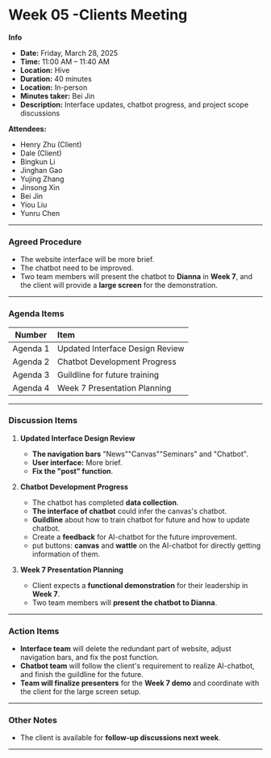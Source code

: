 #  Week 05 -Clients Meeting

**Info**
- **Date:** Friday, March 28, 2025
- **Time:** 11:00 AM – 11:40 AM
- **Location:** Hive
- **Duration:** 40 minutes
- **Location:** In-person
- **Minutes taker:** Bei Jin
- **Description:** Interface updates, chatbot progress, and project scope discussions

**Attendees:**
- Henry Zhu (Client)
- Dale (Client)
- Bingkun Li
- Jinghan Gao
- Yujing Zhang
- Jinsong Xin
- Bei Jin
- Yiou Liu
- Yunru Chen

---

### **Agreed Procedure**
- The website interface will be more brief.
- The chatbot need to be improved.
- Two team members will present the chatbot to **Dianna** in **Week 7**, and the client will provide a **large screen** for the demonstration.

---

### **Agenda Items**

|  Number  | Item                               |  
|:--------:|:----------------------------------|  
| Agenda 1 | Updated Interface Design Review   |  
| Agenda 2 | Chatbot Development Progress      |  
| Agenda 3 | Guildline for future training     |  
| Agenda 4 | Week 7 Presentation Planning      |  

---

### **Discussion Items**

1. **Updated Interface Design Review**
   - **The navigation bars** "News""Canvas""Seminars" and "Chatbot".
   - **User interface:** More brief.
   - **Fix the "post" function**.
   


2. **Chatbot Development Progress**
   - The chatbot has completed **data collection**.
   - **The interface of chatbot** could infer the canvas's chatbot.
   - **Guildline** about how to train chatbot for future and how to update chatbot.
   - Create a **feedback** for AI-chatbot for the future improvement.
   - put buttons: **canvas** and **wattle** on the AI-chatbot for directly getting information of them.


3. **Week 7 Presentation Planning**
   - Client expects a **functional demonstration** for their leadership in **Week 7**.
   - Two team members will **present the chatbot to Dianna**.


---

### **Action Items**
- **Interface team** will delete the redundant part of website, adjust navigation bars, and fix the post function.
- **Chatbot team** will follow the client's requirement to realize AI-chatbot, and finish the guildline for the future.
- **Team will finalize presenters** for the **Week 7 demo** and coordinate with the client for the large screen setup.

---

### **Other Notes**
- The client is available for **follow-up discussions next week**.

---


